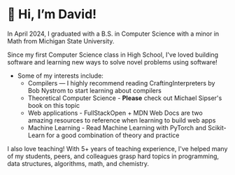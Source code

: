 # 👋 Hi, I’m David!

In April 2024, I graduated with a B.S. in Computer Science with a minor in Math from Michigan State University.

Since my first Computer Science class in High School, I've loved building software and learning new ways to solve novel problems using software!
- Some of my interests include:
  - Compilers — I highly recommend reading CraftingInterpreters by Bob Nystrom to start learning about compilers
  - Theoretical Computer Science - **Please** check out Michael Sipser's book on this topic
  - Web applications - FullStackOpen + MDN Web Docs are two amazing resources to reference when learning to build web apps
  - Machine Learning - Read Machine Learning with PyTorch and Scikit-Learn for a good combination of theory and practice

I also love teaching! With 5+ years of teaching experience, I've helped many of my students, peers, and colleagues grasp hard topics in programming, data structures, algorithms, math, and chemistry.
